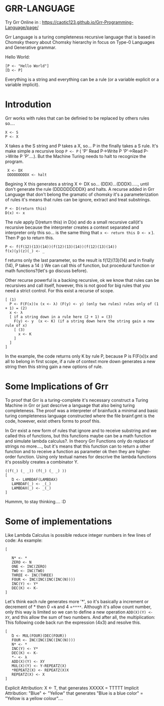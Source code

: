 # GRR-LANGUAGE

Try Grr Online in : https://caotic123.github.io/Grr-Programming-Language/page/

Grr Language is a turing completeness recursive language that is based in Chomsky theory about Chomsky hierarchy in focus on Type-0 Languages and Generative grammar.

Hello World:

```
[P <- "Hello World"]
[Ώ <- P]
```

Everything is a string and everything can be a rule (or a variable explicit or a variable implicit).

# Introdution

Grr works with rules that can be definied to be replaced by others rules so....

```
X <- S
P <- X
```

X takes a the S string and P takes a X, so... P in the finally takes a S rule. It's make simple a recursive loop ```P <- P```
( 'P' Read P->Write P 'P'->Read P->Write P 'P'....). But the Machine Turing needs to halt to recognize the program.

```
 X <- DX
 DDDDDDDDDX <- halt
```

Begining X this generates a string X <- DX so... (DDX)...(DDDX)....., until don't generate the rule (DDDDDDDDDX) and halts.
A recurse added in Grr Language that don't belong the gramatic of chomsky it's a parameterization of rules it's means that rules can be ignore, extract and treat substrings.

```
P <- D(return this)
D(x) <- x
```

The rule apply D(return this) in D(x) and do a small recursive call(it's recursive because the interpreter creates a context separated and interpreter only this so... is the same thing that ```x <- return this D <- x``` ). Then P go to return this.

```
P <- f(f(12)(13)(14))(f(12)(13)(14))(f(12)(13)(14))
f(x)(y)(z)(_) <- _
```

f returns only the last parameter, so the result is f(12)(13)(14) and in finally (14), P takes a 14 :)
We can call this of function, but procedural function or math functions?(let's go discuss before).

Other recurse powerful is a backing recursive, ok we know that rules can be recursives and call itself, however, this is not good for big rules that you need a strict control. For this exist a recurse of scope.

```
[ (1)
  P <- F(F(x))x (x <- λ) (F(y) <- y) (only two rules) rules only of (1 + 1) = (2)
  x <- λ 
  [ if a string down in a rule here (2 + 1) = (3)
    F(y) <- y  (x <- K) (if a string down here the string gain a new rule of x)
    [ (3) 
      x <- K
    ]
  ]
]
```

In the example, the code returns only K by rule P, because P is F(F(x))x and all to belong in first scope, if a rule of context more down generates a new string then this string gain a new options of rule.

# Some Implications of Grr

To proof that Grr is a turing-complete it's necessary construct a Turing Machine in Grr or just descrive a language that also being turing completeness. The proof was a interpreter of brainfuck a minimal and basic turing completeness language constructed where the file brainf.gmt is the code, however, exist others forms to proof this.

In Grr exist a new form of rules that ignore and to receive substring and we called this of functions, but this functions maybe can be a math function and simulate lambda calculus?. In theory Grr Functions only do replace of strings no more...., but it's means that this function can to return a other function and to receive a function as parameter ok then they are higher-order function. Using only textual names for descrive the lambda functions it's possibly creates a combinator Y.

```
((f(_) (_ _)) (f(_) (_ _) ))
[
   Ώ <- LAMBDAF(LAMBDAX)
   LAMBDAF(_) <- _(_)
   LAMBDAX(_) <- _(_)
]
```

Hummm, to stay thinking.... :D

# Some of implementations
 
Like Lambda Calculus is possible reduce integer numbers in few lines of code:
As example:

```
[

   N* <- *
   ZERO <- N
   ONE <- INC(ZERO)
   TWO <- INC(TWO)
   THREE <- INC(THREE)
   FOUR <- INC(INC(INC(INC(N))))
   INC(Y) <- Y*
   DEC(K) <- K-
]
```
Let's think each rule generates more '*', so it's basically a increment or decrement of * then 0 =```N``` and 4 =```****```.
Although it's allow count number, only this way is limited so we can to define a new operation ```ADD(X)(Y) <- XY```, and this allow the sum of two numbers. And after all, the multiplication:
This following code back run the expression (4x3) and resolve this.

```
[
   Ώ <- MUL(FOUR)(DEC(FOUR))
   FOUR <- INC(INC(INC(INC(N))))
   N* <- *
   INC(Y) <- Y*
   DEC(K) <- K-
   *- <- λ
   ADD(X)(Y) <- XY
   MUL(X)(Y) <- Y-REPEATZ(X)
   *REPEATZ(X) <- REPEATZ(X)X
   REPEATZ(X) <- X  
]
```

Explicit Attribution:
X <- T, that generates XXXXX = TTTTT
Implicit Attribution:
"Blue" <- "Yellow" that generates "Blue is a blue color" = "Yellow is a yellow colour"....
